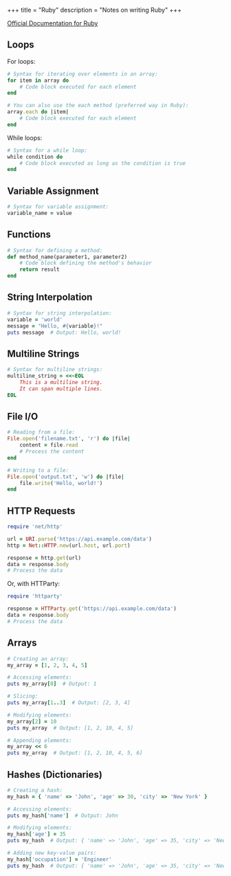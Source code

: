 +++
title = "Ruby"
description = "Notes on writing Ruby"
+++

[Official Documentation for Ruby](https://www.ruby-lang.org/en/documentation/)

## Loops

For loops:

```ruby
# Syntax for iterating over elements in an array:
for item in array do
    # Code block executed for each element
end

# You can also use the each method (preferred way in Ruby):
array.each do |item|
    # Code block executed for each element
end
```

While loops:

```ruby
# Syntax for a while loop:
while condition do
    # Code block executed as long as the condition is true
end
```

## Variable Assignment

```ruby
# Syntax for variable assignment:
variable_name = value
```

## Functions

```ruby
# Syntax for defining a method:
def method_name(parameter1, parameter2)
    # Code block defining the method's behavior
    return result
end
```

## String Interpolation

```ruby
# Syntax for string interpolation:
variable = 'world'
message = "Hello, #{variable}!"
puts message  # Output: Hello, world!
```

## Multiline Strings

```ruby
# Syntax for multiline strings:
multiline_string = <<~EOL
    This is a multiline string.
    It can span multiple lines.
EOL
```

## File I/O

```ruby
# Reading from a file:
File.open('filename.txt', 'r') do |file|
    content = file.read
    # Process the content
end

# Writing to a file:
File.open('output.txt', 'w') do |file|
    file.write('Hello, world!')
end
```

## HTTP Requests

```ruby
require 'net/http'

url = URI.parse('https://api.example.com/data')
http = Net::HTTP.new(url.host, url.port)

response = http.get(url)
data = response.body
# Process the data
```

Or, with HTTParty:

```ruby
require 'httparty'

response = HTTParty.get('https://api.example.com/data')
data = response.body
# Process the data
```

## Arrays

```ruby
# Creating an array:
my_array = [1, 2, 3, 4, 5]

# Accessing elements:
puts my_array[0]  # Output: 1

# Slicing:
puts my_array[1..3]  # Output: [2, 3, 4]

# Modifying elements:
my_array[2] = 10
puts my_array  # Output: [1, 2, 10, 4, 5]

# Appending elements:
my_array << 6
puts my_array  # Output: [1, 2, 10, 4, 5, 6]
```

## Hashes (Dictionaries)

```ruby
# Creating a hash:
my_hash = { 'name' => 'John', 'age' => 30, 'city' => 'New York' }

# Accessing elements:
puts my_hash['name']  # Output: John

# Modifying elements:
my_hash['age'] = 35
puts my_hash  # Output: { 'name' => 'John', 'age' => 35, 'city' => 'New York' }

# Adding new key-value pairs:
my_hash['occupation'] = 'Engineer'
puts my_hash  # Output: { 'name' => 'John', 'age' => 35, 'city' => 'New York', 'occupation' => 'Engineer' }
```
